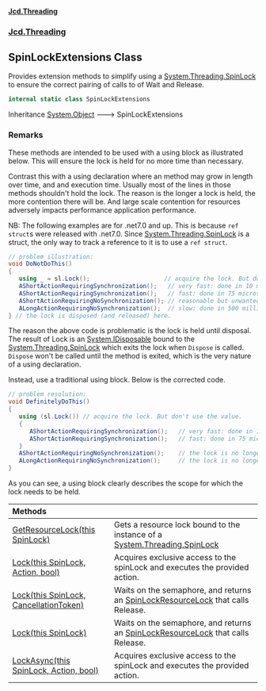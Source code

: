 #### [Jcd.Threading](index.md 'index')
### [Jcd.Threading](Jcd.Threading.md 'Jcd.Threading')

## SpinLockExtensions Class

Provides extension methods to simplify using a [System.Threading.SpinLock](https://docs.microsoft.com/en-us/dotnet/api/System.Threading.SpinLock 'System.Threading.SpinLock')
to ensure the correct pairing of calls to of Wait and Release.

```csharp
internal static class SpinLockExtensions
```

Inheritance [System.Object](https://docs.microsoft.com/en-us/dotnet/api/System.Object 'System.Object') &#129106; SpinLockExtensions

### Remarks

These methods are intended to be used with a using block as illustrated below.
This will ensure the lock is held for no more time than necessary.

Contrast this with a using declaration where an method may grow in length over time,
and and execution time. Usually most of the lines in those methods shouldn't hold
the lock. The reason is the longer a lock is held, the more contention there will be.
And large scale contention for resources adversely impacts performance application
performance.

NB: The following examples are for .net7.0 and up. This is because `ref struct`s
were released with .net7.0. Since [System.Threading.SpinLock](https://docs.microsoft.com/en-us/dotnet/api/System.Threading.SpinLock 'System.Threading.SpinLock') is a struct, the only
way to track a reference to it is to use a `ref struct`.

```csharp
// problem illustration:
void DoNotDoThis()
{
   using _ = sl.Lock();                     // acquire the lock. But don't use the value. Just dispose it.
   AShortActionRequiringSynchronization();   // very fast: done in 10 microseconds.
   AShortActionRequiringSynchronization();   // fast: done in 75 microseconds.
   AShortActionRequiringNoSynchronization(); // reasonable but unwanted: done in 5 milliseconds.
   ALongActionRequiringNoSynchronization();  // slow: done in 500 milliseconds.
} // the lock is disposed (and released) here.
```

The reason the above code is problematic is the lock is held until disposal.
The result of Lock is an [System.IDisposable](https://docs.microsoft.com/en-us/dotnet/api/System.IDisposable 'System.IDisposable') bound to the [System.Threading.SpinLock](https://docs.microsoft.com/en-us/dotnet/api/System.Threading.SpinLock 'System.Threading.SpinLock')
which exits the lock when `Dispose` is called. `Dispose` won't be called until
the method is exited, which is the very nature of a using declaration.

Instead, use a traditional using block. Below is the corrected code.


```csharp
// problem resolution:
void DefinitelyDoThis()
{
   using (sl.Lock()) // acquire the lock. But don't use the value.
   {
      AShortActionRequiringSynchronization();   // very fast: done in 10 microseconds.
      AShortActionRequiringSynchronization();   // fast: done in 75 microseconds.
   }
   AShortActionRequiringNoSynchronization();    // the lock is no longer held. This won't cause contention.
   ALongActionRequiringNoSynchronization();     // the lock is no longer held. This won't cause contention.
}
```

As you can see, a using block clearly describes the scope for which
the lock needs to be held.

| Methods | |
| :--- | :--- |
| [GetResourceLock(this SpinLock)](SpinLockExtensions.GetResourceLock.rs2Ilo8YxHfWlGR5VIvsQA.md 'Jcd.Threading.SpinLockExtensions.GetResourceLock(this System.Threading.SpinLock)') | Gets a resource lock bound to the instance of a [System.Threading.SpinLock](https://docs.microsoft.com/en-us/dotnet/api/System.Threading.SpinLock 'System.Threading.SpinLock') |
| [Lock(this SpinLock, Action, bool)](SpinLockExtensions.Lock.YudqElM2Ax0Q1IO1sJXVjw.md 'Jcd.Threading.SpinLockExtensions.Lock(this System.Threading.SpinLock, System.Action, bool)') | Acquires exclusive access to the spinLock and executes the provided action. |
| [Lock(this SpinLock, CancellationToken)](SpinLockExtensions.Lock.ErVYP5eiLdt7kRvEmF6mUg.md 'Jcd.Threading.SpinLockExtensions.Lock(this System.Threading.SpinLock, System.Threading.CancellationToken)') | Waits on the semaphore, and returns an [SpinLockResourceLock](SpinLockResourceLock.md 'Jcd.Threading.SpinLockResourceLock') that calls Release. |
| [Lock(this SpinLock)](SpinLockExtensions.Lock.Rww9odAvmcqVyXsNUXgHFQ.md 'Jcd.Threading.SpinLockExtensions.Lock(this System.Threading.SpinLock)') | Waits on the semaphore, and returns an [SpinLockResourceLock](SpinLockResourceLock.md 'Jcd.Threading.SpinLockResourceLock') that calls Release. |
| [LockAsync(this SpinLock, Action, bool)](SpinLockExtensions.LockAsync.jcrUFEL09TmPpGEu6MPqQg.md 'Jcd.Threading.SpinLockExtensions.LockAsync(this System.Threading.SpinLock, System.Action, bool)') | Acquires exclusive access to the spinLock and executes the provided action. |
